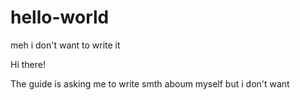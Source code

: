 # hello-world
meh i don't want to write it

Hi there!

The guide is asking me to write smth aboum myself but i don't want
